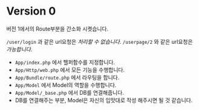 # Version 0

버전 1에서의 Route부분을 간소화 시켯습니다. 

`/user/login` 과 같은 url요청은 *처리할 수 없습니다*. 
`/userpage/2` 와 같은 url요청은 *가능합니다*.

- `App/index.php` 에서 헬퍼함수를 지정합니다.
- `App/Http/web.php` 에서 모든 기능을 수행합니다.
- `App/Bundle/route.php` 에서 라우팅을 합니다.
- `App/Model` 에서 Model의 역할을 수행합니다.
- `App/Model/_base.php` 에서 DB를 연결해줍니다.
- DB를 연결해주는 부분, Model은 자신의 입맛대로 작성 해주시면 될 것 같습니다.